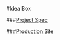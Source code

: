 #Idea Box

###[Project Spec](https://github.com/turingschool/curriculum/blob/master/source/projects/revenge_of_idea_box.markdown)

###[Production Site](http://my-idea-box.herokuapp.com/)
